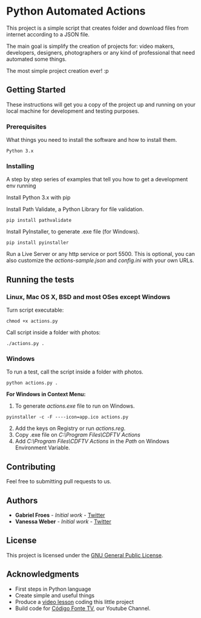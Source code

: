 # Python Automated Actions

This project is a simple script that creates folder and download files from internet according to a JSON file.

The main goal is simplify the creation of projects for: video makers, developers, designers, photographers or any kind of professional that need automated some things.

The most simple project creation ever! :p

## Getting Started

These instructions will get you a copy of the project up and running on your local machine for development and testing purposes.

### Prerequisites

What things you need to install the software and how to install them.

```
Python 3.x
```

### Installing

A step by step series of examples that tell you how to get a development env running

Install Python 3.x with pip

Install Path Validate, a Python Library for file validation.

```
pip install pathvalidate
```

Install PyInstaller, to generate .exe file (for Windows).

```
pip install pyinstaller
```

Run a Live Server or any http service or port 5500. This is optional, you can also customize the *actions-sample.json* and *config.ini* with your own URLs.

## Running the tests

### Linux, Mac OS X, BSD and most OSes except Windows
Turn script executable:

```
chmod +x actions.py
```

Call script inside a folder with photos:

```
./actions.py .
```

### Windows

To run a test, call the script inside a folder with photos.

```
python actions.py .
```

**For Windows in Context Menu:**

1. To generate *actions.exe* file to run on Windows.

```
pyinstaller -c -F ----icon=app.ico actions.py
```

2. Add the keys on Registry or run *actions.reg*.
3. Copy .exe file on *C:\Program Files\CDFTV Actions*
4. Add *C:\Program Files\CDFTV Actions* in the *Path* on Windows Environment Variable.

## Contributing

Feel free to submitting pull requests to us.

## Authors

* **Gabriel Froes** - *Initial work* - [Twitter](https://www.twitter.com/gabrielfroes)
* **Vanessa Weber** - *Initial work* - [Twitter](https://www.twitter.com/nessaweberfroes)

## License

This project is licensed under the [GNU General Public License](https://opensource.org/licenses/GPL-3.0).

## Acknowledgments

* First steps in Python language
* Create simple and useful things
* Produce a [video lesson](https://youtu.be/eosclmulqqo) coding this little project
* Build code for [Código Fonte TV](https://www.youtube.com/codigofontetv), our Youtube Channel.
